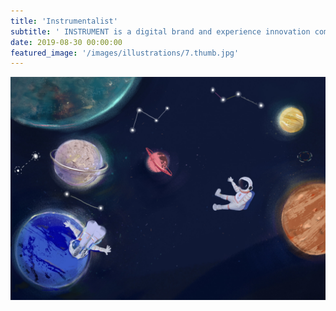 ```yaml
---
title: 'Instrumentalist'
subtitle: ' INSTRUMENT is a digital brand and experience innovation company with over 180 employees'
date: 2019-08-30 00:00:00
featured_image: '/images/illustrations/7.thumb.jpg'
---
```


![](/images/illustrations/7.jpg)
